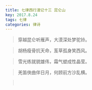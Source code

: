 ```yaml
---
title: 七律西行漫记十三 昆仑山
key: 2017.8.24
tags: 七律
categories: 律诗
---
```


<blockquote class="blockquote-center">穿越昆仑听雁声，大漠深处梦驼铃。
</blockquote>
<blockquote class="blockquote-center">胡杨瘦骨抗天命，芨草孤身笑西风。
</blockquote>
<blockquote class="blockquote-center">雪光练就貌雄伟，霜气塑成性晶莹。
</blockquote>
<blockquote class="blockquote-center">羌笛俠曲伴日月，何顾前方沙乱横。
</blockquote>
<blockquote class="blockquote-center"></br>
</blockquote>
